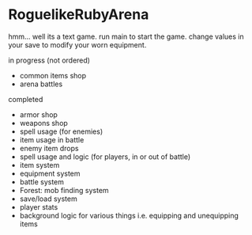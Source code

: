 # RoguelikeRubyArena
 hmm... well its a text game.
 run main to start the game.
 change values in your save to modify your worn equipment.

 in progress (not ordered)
  - common items shop
  - arena battles

completed
  - armor shop
  - weapons shop
  - spell usage (for enemies)
  - item usage in battle
  - enemy item drops
  - spell usage and logic (for players, in or out of battle)
  - item system
  - equipment system
  - battle system
  - Forest: mob finding system
  - save/load system
  - player stats
  - background logic for various things i.e. equipping and unequipping items
